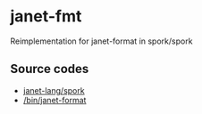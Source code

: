 # janet-fmt
Reimplementation for janet-format in spork/spork

## Source codes
- [janet-lang/spork](https://github.com/janet-lang/spork)
- [/bin/janet-format](https://github.com/janet-lang/spork/blob/7dbe0361d79a273a2ffa3be5875721cca705ebfc/bin/janet-format)
